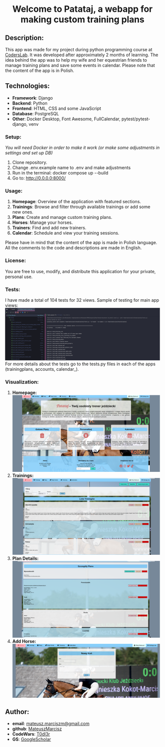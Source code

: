 <h1 align="center"> Welcome to <strong>Patataj</strong>, a webapp for making custom training plans</h1>

## Description:

This app was made for my project during python programming course at [CodersLab](https://github.com/CodersLab). It was developed after approximately 2 months of learning.
The idea behind the app was to help my wife and her equestrian friends to manage training plans and save some events in calendar. Please note that the content of the app is in Polish.


## Technologies:

- **Framework**: Django
- **Backend**: Python
- **Frontend**: HTML, CSS and some JavaScript
- **Database**: PostgreSQL
- **Other**: Docker Desktop, Font Awesome, FullCalendar, pytest/pytest-django, venv


### Setup:
<i>You will need Docker in order to make it work (or make some adjustments in settings and set up DB)</i>
1. Clone repository.
2. Change .env.example name to .env and make adjustments
3. Run in the terminal: docker compose up --build
4. Go to: http://0.0.0.0:8000/



### Usage:
1. **Homepage**: Overview of the application with featured sections.
2. **Trainings**: Browse and filter through available trainings or add some new ones.
3. **Plans**: Create and manage custom training plans.
4. **Horses**: Manage your horses.
5. **Trainers**: Find and add new trainers.
6. **Calendar**: Schedule and view your training sessions.
<p>
Please have in mind that the content of the app is made in Polish language. All the comments to the code and descriptions are made in English.
</p>

### License:
You are free to use, modify, and distribute this application for your private, personal use.


### Tests:
I have made a total of 104 tests for 32 views. Sample of testing for main app views:
![tests](visualization/tests.png)
For more details about the tests go to the tests.py files in each of the apps (trainingplans, accounts, calendar_).

### Visualization:
1. **Homepage:**
![Homepage](visualization/Homepage.png)
2. **Trainings:**
![Trainings](visualization/Trainings.png)
3. **Plan Details:**
![TrainingPlan](visualization/TrainingPlanDetails.png)
4. **Add Horse:**
![AddHorse](visualization/AddHorse.png)


## Author:
- **email**: mateusz.marciszm@gmail.com
- **github**: [MateuszMarcisz](https://github.com/MateuszMarcisz)
- **CodeWars**: [T0dl3r](https://www.codewars.com/users/T0dl3r)
- **GS**: [GoogleScholar](https://scholar.google.com/citations?user=QW3tlewAAAAJ&hl=en)

